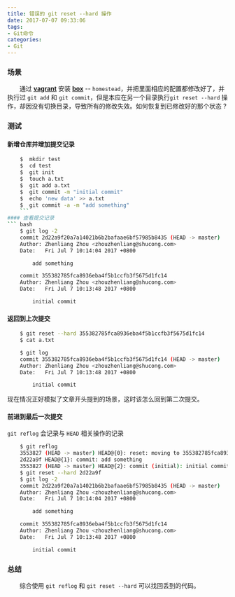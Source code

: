 ```yaml
---
title: 错误的 git reset --hard 操作
date: 2017-07-07 09:33:06
tags:
- Git命令
categories:
- Git
---
```



### 场景
　　通过 **[vagrant](https://www.vagrantup.com/)** 安装 **[box](https://app.vagrantup.com/boxes/search)**  -- `homestead`，并把里面相应的配置都修改好了，并执行过 `git add` 和 `git commit`，但是本应在另一个目录执行`git reset --hard` 操作，却因没有切换目录，导致所有的修改失效。如何恢复到已修改好的那个状态&nbsp;?

<!-- more -->

### 测试
#### 新增仓库并增加提交记录
``` bash
	$  mkdir test
	$  cd test
	$  git init
	$  touch a.txt
	$  git add a.txt
	$  git commit -m "initial commit"
	$  echo 'new data' >> a.txt
	$  git commit -a -m "add something"
	```
#### 查看提交记录
``` bash
	$ git log -2
	commit 2d22a9f20a7a14021b6b2bafaae6bf57985b8435 (HEAD -> master)
	Author: Zhenliang Zhou <zhouzhenliang@shucong.com>
	Date:   Fri Jul 7 10:14:04 2017 +0800

	    add something

	commit 355382785fca8936eba4f5b1ccfb3f5675d1fc14
	Author: Zhenliang Zhou <zhouzhenliang@shucong.com>
	Date:   Fri Jul 7 10:13:48 2017 +0800

	    initial commit
```
#### 返回到上次提交
``` bash
	$ git reset --hard 355382785fca8936eba4f5b1ccfb3f5675d1fc14
	$ cat a.txt

	$ git log
	commit 355382785fca8936eba4f5b1ccfb3f5675d1fc14 (HEAD -> master)
	Author: Zhenliang Zhou <zhouzhenliang@shucong.com>
	Date:   Fri Jul 7 10:13:48 2017 +0800

	    initial commit
```
现在情况正好模拟了文章开头提到的场景，这时该怎么回到第二次提交。

#### 前进到最后一次提交
`git reflog` 会记录与 `HEAD` 相关操作的记录
``` bash
	$ git reflog
	3553827 (HEAD -> master) HEAD@{0}: reset: moving to 355382785fca8936eba4f5b1ccfb3f5675d1fc14
	2d22a9f HEAD@{1}: commit: add something
	3553827 (HEAD -> master) HEAD@{2}: commit (initial): initial commit
	$ git reset --hard 2d22a9f
	$ git log -2
	commit 2d22a9f20a7a14021b6b2bafaae6bf57985b8435 (HEAD -> master)
	Author: Zhenliang Zhou <zhouzhenliang@shucong.com>
	Date:   Fri Jul 7 10:14:04 2017 +0800

	    add something

	commit 355382785fca8936eba4f5b1ccfb3f5675d1fc14
	Author: Zhenliang Zhou <zhouzhenliang@shucong.com>
	Date:   Fri Jul 7 10:13:48 2017 +0800

	    initial commit
```

### 总结
　　综合使用 `git reflog` 和 `git reset --hard` 可以找回丢到的代码。